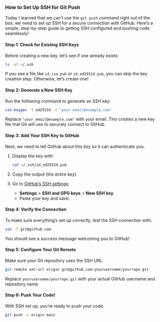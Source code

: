 ### How to Set Up SSH for Git Push

Today I learned that we can’t use the `git push` command right out of the box; we need to set up SSH for a secure connection with GitHub. Here’s a simple, step-by-step guide to getting SSH configured and pushing code seamlessly!

#### Step 1: Check for Existing SSH Keys
Before creating a new key, let’s see if one already exists:

```sh
ls -al ~/.ssh
```

If you see a file like `id_rsa.pub` or `id_ed25519.pub`, you can skip the key creation step. Otherwise, let’s create one!

#### Step 2: Generate a New SSH Key
Run the following command to generate an SSH key:

```sh
ssh-keygen -t ed25519 -C "your_email@example.com"
```

Replace `"your_email@example.com"` with your email. This creates a new key file that Git will use to securely connect to GitHub.

#### Step 3: Add Your SSH Key to GitHub
Next, we need to tell GitHub about this key so it can authenticate you.

1. Display the key with:

   ```sh
   cat ~/.ssh/id_ed25519.pub
   ```

2. Copy the output (the entire key).

3. Go to [GitHub’s SSH settings](https://github.com/settings/keys):
   - **Settings** > **SSH and GPG keys** > **New SSH key**.
   - Paste your key and save.

#### Step 4: Verify the Connection
To make sure everything’s set up correctly, test the SSH connection with:

```sh
ssh -T git@github.com
```

You should see a success message welcoming you to GitHub!

#### Step 5: Configure Your Git Remote
Make sure your Git repository uses the SSH URL:

```sh
git remote set-url origin git@github.com:yourusername/yourrepo.git
```

Replace `yourusername/yourrepo.git` with your actual GitHub username and repository name.

#### Step 6: Push Your Code!
With SSH set up, you’re ready to push your code:

```sh
git push -u origin main
```
